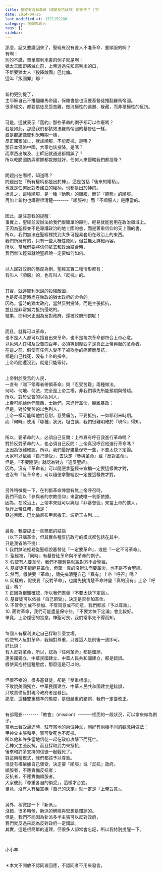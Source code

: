 ```yaml
---
title: 聖經有沒有革命（或是反抗政府）的例子？（下）
date: 2014-04-26
last_modified_at: 1571152288
category: 信仰與政治
tags: []
sidebar: 
---
```


<p>那麼，話又要講回來了，聖經有沒有要人不准革命、要順服的啊？<br/>
有啊！<br/>
別的不講，單單耶利米書的例子就是啊！<br/>
猶太王國即將滅亡前，上帝透過先知耶利米的口，<br/>
不斷要猶太人『投降敵國』巴比倫。<br/>
這叫『叛國罪』耶！</p>
<p><br/>
新約更別提了，<br/>
主耶穌自己不推翻羅馬帝國，保羅書信也沒要基督徒推翻羅馬帝國。<br/>
很多經文，都要信徒忍受苦難，做消極性的逃避、躲藏，而非積極性的反抗。</p>
<p><br/>
可是，這就表示『舊約』那些革命的例子都可以作廢嗎？<br/>
若是如此，那麼我們都該效法羅馬帝國的基督徒一樣，<br/>
或是都該像耶利米時期一樣，<br/>
反正國家滅亡，就該順服，不能反抗，是嗎？<br/>
那日本侵略中國，大家也該投降，是嗎？<br/>
而摩西出埃及、士師記就通通都錯誤了？<br/>
所以乾脆國防與軍隊都裁撤就好，任何人來侵略我們都投降？</p>
<p><br/>
問題出在哪裡，知道嗎？<br/>
問題出在『所有權柄都是出於神』，這是包括『後來的權柄』，<br/>
也就是任何反對者建立的權柄，也都是出於神的。<br/>
換言之，這種順服，是一種『動態』的順服，而非『靜態』的順服。<br/>
再加上新約也講得很清楚--------『順服神』而『不順服人』是應當的。</p>
<p><br/>
因此，請注意我的提醒：<br/>
事實上，聖經並沒辦法給我們很簡單的原則，輕易就能套用在政治領域上。<br/>
正因為聖經並不是專講政治的地上國的書，而是著重信仰的天上國的書，<br/>
所以，我們無法在聖經裡找到太多可輕易套用在政治上的東西。<br/>
我們所擁有的，只有一些大概性原則，但並無太詳細內容。<br/>
所以，當我們要將信仰拿去和政治結合時，<br/>
我們無法輕易就說聖經說一定要如何如何。</p>
<p><br/>
以人民對政府的態度為例，聖經其實二種情形都有：<br/>
有叫人『順服』的，也有叫人『反抗』的。</p>
<p><br/>
其實，就連耶利米說的投降敵國，<br/>
也是反抗當時尚在執政的猶太政府的命令的。<br/>
因為，當時的猶太政府，當然反對投降，而是主張抵抗，<br/>
並且是非常努力抵抗侵略的。<br/>
結果，耶利米正因為反對政府，還被政府刑罰呢！</p>
<p><br/>
而且，就算可以革命，<br/>
也不是人人都可以擅自出來革命，也不是每次革命都符合上帝心意。<br/>
以色列人在埃及受苦四百年，必須等到摩西才是真正上帝興起的革命者。<br/>
在這之前，假使有任何人受不了被欺壓的痛苦而反抗，<br/>
都是自己找死，沒有上帝的指令。<br/>
上帝時間還沒到，就是只能等待。</p>
<p><br/>
上帝對於受苦的人民，<br/>
一直有『賜下領導者帶領革命』與『忍受苦難』兩種做法。<br/>
何時、何地、何法，完全是上帝主權，非我們事先所能預期與僭越。<br/>
所以，對於受苦的以色列人，<br/>
上帝可能給他們摩西、士師們，來進行革命，脫離暴政；<br/>
但是，對於受苦的以色列人，<br/>
上帝一樣可能叫他們忍耐，忍受痛苦，不要抵抗，一如耶利米時期。<br/>
而『何時』使用『哪種』狀況，坦白講，我們很難明確於『現今』得知。</p>
<p><br/>
所以，要革命的人，必須自己反問：上帝真有呼召我進行革命嗎？<br/>
對於反對革命的人，也必須自己反問：上帝真沒呼召他進行革命嗎？<br/>
正因為很難確認，所以，我們最好盡量保守一些，不要太快下定論。<br/>
大家可以依據『自己領受』，去決定『參與革命』或『反對革命』，<br/>
但是，『不要隨便』就認為對方『違反聖經』。<br/>
因為，沒有『革命者』可以隨便拿聖經來宣稱一定要這樣做才對，<br/>
也沒有『反革命者』可以隨便拿聖經說一定要這樣做才對。</p>
<p><br/>
另外稍微提一下，在判斷革命陣營有無上帝呼召時，<br/>
我們不能以『參與者的宗教信仰』來當成唯一判斷依據。<br/>
因為，在政治上，上帝本來就可以興起『非基督徒』來當上帝的僕人，<br/>
執行上帝任務，像是：<br/>
亞述帝國、巴比倫尼布甲尼撒王、波斯王古列、、、。</p>
<p><br/>
最後，我要提出一些簡單的結論<br/>
（以下只講革命，但其實各種反抗政府的模式都包括在其中，<br/>
只是我省略不提）：<br/>
1. 我們無法輕易從聖經說基督徒『一定要革命』，或是『一定不可革命』。<br/>
2. 聖經裡，『同時』有基督徒革命與不革命的例子。<br/>
3. 假使有人要革命，我們不能輕易就說對方不合聖經。<br/>
4. 基督徒不能輕易革命，但萬一真的沒辦法而要革命，也不是不合聖經。<br/>
5. 然而，假使要『革命』，請先搞清楚自己『真有』上帝『呼召』嗎？<br/>
6. 同樣的，假使要『反對革命』，也請先搞清楚革命陣營『真的沒有』上帝『呼召』嗎？<br/>
7. 正因為很難確認，所以我們盡量『不要太快下定論』。<br/>
8. 基督徒可以依據『自己領受』，決定是否參加革命。<br/>
9. 不管參加或不參加、不管同意或不同意，我們都該『予以尊重』。<br/>
10. 面對革命，我們可能盡量保守些，『不要太快下定論』會比較好。<br/>
畢竟，上帝隱密的旨意，神聖可畏，我們常事先不得而知。</p>
<p><br/>
每個人有權利決定自己採取什麼立場。<br/>
假使有人反對革命，我絕對尊重，只要這人是前後一致即可。<br/>
好比說：<br/>
有人反對革命，所以，認為『任何革命』都是錯誤，<br/>
連美國獨立、中華民國建立、中華人民共和國建立，都是錯誤。<br/>
假使真抱持這種態度，那麼這是可以的。</p>
<p><br/>
但很不幸的，很多基督徒，卻是『雙重標準』，<br/>
不敢說美國獨立、中華民國建立、中華人民共和國建立是錯誤，<br/>
只敢責備反對現今政府者是暴民。<br/>
那麼，這種雙重標準的態度，是很嚴重的錯誤，我們一定要改正。</p>
<p><br/>
有部電影--------『教會』（mission）-------裡面的一段狀況，可以拿來做為例子。<br/>
當地土著受逼迫時，駐守當地的兩位神父，剛好有兩種不同的觀念與做法：<br/>
甲神父主張和平，寧可受死也不反抗，<br/>
所以他和許多當地信徒一起在政府攻擊下而死亡。<br/>
乙神父主張反抗，而且採取武力來抵抗，<br/>
後來和許多支持的信徒一起戰死了。<br/>
對這兩種模式，我們都該予以尊重。<br/>
信徒有權依據自己領受，決定要『順服』或『反抗』政府。<br/>
順服者，不應責備反抗者；<br/>
反抗者，不應責備順服者。<br/>
大家彼此『尊重各自的領受』，這樣才合宜。<br/>
畢竟，沒有人有權宣稱『自己的決定』就一定是『上帝旨意』。</p>
<p><br/>
另外，稍微提一下『新派』。<br/>
沒錯，很多時候，新派的解經與思想是錯誤的。<br/>
但是，我們不能因為新派多半主張可以反對政府，<br/>
我們就反過來認為反對政府一定錯誤。<br/>
其實，這是很簡單的道理，但很多人卻常會忘記，所以我特別提醒一下。</p>
<p> </p>
<p>小小羊</p>
<p><br/>
＊本文不開放不認同者回應，不認同者不用來發言。</p>
